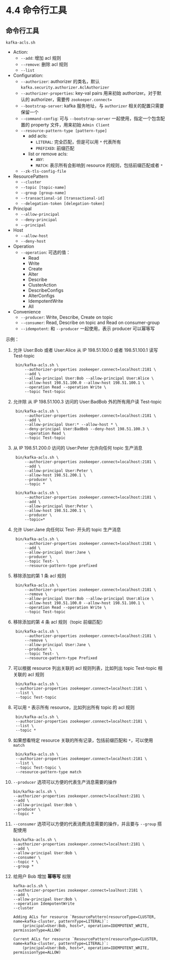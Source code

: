 # 4.4 命令行工具

## 命令行工具

`kafka-acls.sh`

* Action:
    * `--add`: 增加 acl 规则
    * `--remove`: 删除 acl 规则
    * `--list`
* Configuration:
    * `--authorizer`: authorizer 的类名，默认 `kafka.security.authorizer.AclAuthorizer`
    * `--authorizer-properties`: key-val pairs 用来初始 authorizer。对于默认的 authorizer，需要传 `zookeeper.connect=`
    * `--bootstrap-server`: kafka 服务地址，与 `authorizer` 相关的配置只需要保留一个
    * `--command-config`: 可与 `--bootstrap-server` 一起使用，指定一个包含配置的 property 文件，用来初始 `Admin Client`
    * `--resource-pattern-type [pattern-type]`
        * add acls:
            * `LITERAL`: 完全匹配，但是可以用 `*` 代表所有
            * `PREFIXED`: 前缀匹配
        * list or remove acls:
            * `ANY`:
            * `MATCH`: 表示所有会影响到 resource 的规则，包括前缀匹配或者 `*`
    * `--zk-tls-config-file`
* ResourcePattern
    * `--cluster`
    * `--topic [topic-name]`
    * `--group [group-name]`
    * `--transactional-id [transactional-id]`
    * `--delegation-token [delegation-token]`
* Principal
    * `--allow-principal`
    * `--deny-principal`
    * `--principal`
* Host
    * `--allow-host`
    * `--deny-host`
* Operation
    * `--operation`: 可选的值：
        * Read
        * Write
        * Create
        * Alter
        * Describe
        * ClusterAction
        * DescribeConfigs
        * AlterConfigs
        * IdempotentWrite
        * All
* Convenience
    * `--producer`: Write, Describe, Create on topic
    * `--consumer`: Read, Describe on topic and Read on consumer-group
    * `--idempotent`: 和 `--producer` 一起使用，表示 producer 可以幂等写

示例：

1. 允许 User:Bob 或者 User:Alice 从 IP 198.51.100.0 或者 198.51.100.1 读写 Test-topic

        bin/kafka-acls.sh \
            --authorizer-properties zookeeper.connect=localhost:2181 \
            --add \
            --allow-principal User:Bob --allow-principal User:Alice \
            --allow-host 198.51.100.0 --allow-host 198.51.100.1 \
            --operation Read --operation Write \
            --topic Test-topic

2. 允许除 从 IP 198.51.100.3 访问的 User:BadBob  外的所有用户读 Test-topic

        bin/kafka-acls.sh \
            --authorizer-properties zookeeper.connect=localhost:2181 \
            --add \
            --allow-principal User:* --allow-host * \
            --deny-principal User:BadBob --deny-host 198.51.100.3 \
            --operation Read \
            --topic Test-topic

3. 从 IP 198.51.200.0 访问的 User:Peter 允许向任何 topic 生产消息

        bin/kafka-acls.sh \
            --authorizer-properties zookeeper.connect=localhost:2181 \
            --add \
            --allow-principal User:Peter \
            --allow-host 198.51.200.1 \
            --producer \
            --topic *

        bin/kafka-acls.sh \
            --authorizer-properties zookeeper.connect=localhost:2181 \
            --add \
            --allow-principal User:Peter \
            --allow-host 198.51.200.1 \
            --producer \
            --topic=*

4. 允许 User:Jane 向任何以 Test- 开头的 topic 生产消息

        bin/kafka-acls.sh \
            --authorizer-properties zookeeper.connect=localhost:2181 \
            --add \
            --allow-principal User:Jane \
            --producer \
            --topic Test- \
            --resource-pattern-type prefixed

5. 移除添加的第 1 条 acl 规则

        bin/kafka-acls.sh \
            --authorizer-properties zookeeper.connect=localhost:2181 \
            --remove \
            --allow-principal User:Bob --allow-principal User:Alice \
            --allow-host 198.51.100.0 --allow-host 198.51.100.1 \
            --operation Read --operation Write \
            --topic Test-topic

6. 移除添加的第 4 条 acl 规则（topic 前缀匹配）

        bin/kafka-acls.sh \
            --authorizer-properties zookeeper.connect=localhost:2181 \
            --remove \
            --allow-principal User:Jane \
            --producer \
            --topic Test- \
            --resource-pattern-type Prefixed

7. 可以根据 resource 列出关联的 acl 规则列表，比如列出 topic Test-topic 相关联的 acl 规则

        bin/kafka-acls.sh \
        --authorizer-properties zookeeper.connect=localhost:2181 \
        --list \
        --topic Test-topic

8. 可以用 `*` 表示所有 resource，比如列出所有 topic 的 acl 规则

        bin/kafka-acls.sh \
        --authorizer-properties zookeeper.connect=localhost:2181 \
        --list \
        --topic *

9. 如果想看特定 resource 关联的所有记录，包括前缀匹配和 `*`，可以使用 `match`

        bin/kafka-acls.sh \
        --authorizer-properties zookeeper.connect=localhost:2181 \
        --list \
        --topic Test-topic \
        --resource-pattern-type match

10. `--producer` 选项可以方便的代表生产消息需要的操作

        bin/kafka-acls.sh \
        --authorizer-properties zookeeper.connect=localhost:2181 \
        --add \
        --allow-principal User:Bob \
        --producer \
        --topic *

11. `--consumer` 选项可以方便的代表消费消息需要的操作，并且要与 `--group` 搭配使用

        bin/kafka-acls.sh \
        --authorizer-properties zookeeper.connect=localhost:2181 \
        --add \
        --allow-principal User:Bob \
        --consumer \
        --topic * \
        --group *

12. 给用户 Bob 增加 **幂等写** 权限

        kafka-acls.sh \
        --authorizer-properties zookeeper.connect=loalhost:2181 \
        --add \
        --allow-principal User:Bob \
        --operation IdempotentWrite
        --cluster

        Adding ACLs for resource `ResourcePattern(resourceType=CLUSTER, name=kafka-cluster, patternType=LITERAL)`:
         	(principal=User:Bob, host=*, operation=IDEMPOTENT_WRITE, permissionType=ALLOW)

        Current ACLs for resource `ResourcePattern(resourceType=CLUSTER, name=kafka-cluster, patternType=LITERAL)`:
         	(principal=User:Bob, host=*, operation=IDEMPOTENT_WRITE, permissionType=ALLOW)

